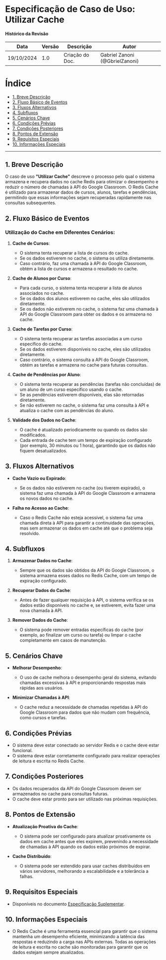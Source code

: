 # Especificação de Caso de Uso: Utilizar Cache

#### Histórico da Revisão
| Data       | Versão | Descrição                   | Autor                             |
|------------|--------|-----------------------------|-----------------------------------|
| 19/10/2024 | 1.0    | Criação do Doc.              | Gabriel Zanoni (@GbrielZanoni)    |

# Índice

- [1. Breve Descrição](#1-breve-descrição)
- [2. Fluxo Básico de Eventos](#2-fluxo-básico-de-eventos)
- [3. Fluxos Alternativos](#3-fluxos-alternativos)
- [4. Subfluxos](#4-subfluxos)
- [5. Cenários Chave](#5-cenários-chave)
- [6. Condições Prévias](#6-condições-prévias)
- [7. Condições Posteriores](#7-condições-posteriores)
- [8. Pontos de Extensão](#8-pontos-de-extensão)
- [9. Requisitos Especiais](#9-requisitos-especiais)
- [10. Informações Especiais](#10-informações-especiais)

---

## 1. Breve Descrição

O caso de uso **"Utilizar Cache"** descreve o processo pelo qual o sistema armazena e recupera dados no cache Redis para otimizar o desempenho e reduzir o número de chamadas à API do Google Classroom. O Redis Cache é utilizado para armazenar dados de cursos, alunos, tarefas e pendências, permitindo que essas informações sejam recuperadas rapidamente nas consultas subsequentes.

## 2. Fluxo Básico de Eventos

### Utilização do Cache em Diferentes Cenários:

1. **Cache de Cursos**:
   - O sistema tenta recuperar a lista de cursos do cache.
   - Se os dados estiverem no cache, o sistema os utiliza diretamente.
   - Caso contrário, faz uma chamada à API do Google Classroom, obtém a lista de cursos e armazena o resultado no cache.

2. **Cache de Alunos por Curso**:
   - Para cada curso, o sistema tenta recuperar a lista de alunos associados no cache.
   - Se os dados dos alunos estiverem no cache, eles são utilizados diretamente.
   - Se os dados não estiverem no cache, o sistema faz uma chamada à API do Google Classroom para obter os dados e os armazena no cache.

3. **Cache de Tarefas por Curso**:
   - O sistema tenta recuperar as tarefas associadas a um curso específico do cache.
   - Se os dados estiverem disponíveis no cache, eles são utilizados diretamente.
   - Caso contrário, o sistema consulta a API do Google Classroom, obtém as tarefas e armazena no cache para futuras consultas.

4. **Cache de Pendências por Aluno**:
   - O sistema tenta recuperar as pendências (tarefas não concluídas) de um aluno de um curso específico usando o cache.
   - Se as pendências estiverem disponíveis, elas são retornadas diretamente.
   - Se não estiverem no cache, o sistema faz uma consulta à API e atualiza o cache com as pendências do aluno.

5. **Validade dos Dados no Cache**:
   - O cache é atualizado periodicamente ou quando os dados são modificados.
   - Cada entrada de cache tem um tempo de expiração configurado (por exemplo, 30 minutos ou 1 hora), garantindo que os dados não fiquem desatualizados.

## 3. Fluxos Alternativos

- **Cache Vazio ou Expirado**:
   - Se os dados não estiverem no cache (ou tiverem expirado), o sistema faz uma chamada à API do Google Classroom e armazena os novos dados no cache.

- **Falha no Acesso ao Cache**:
   - Caso o Redis Cache não esteja acessível, o sistema faz uma chamada direta à API para garantir a continuidade das operações, mas sem armazenar os dados em cache até que o problema seja resolvido.

## 4. Subfluxos

1. **Armazenar Dados no Cache**:
   - Sempre que os dados são obtidos da API do Google Classroom, o sistema armazena esses dados no Redis Cache, com um tempo de expiração configurado.

2. **Recuperar Dados do Cache**:
   - Antes de fazer qualquer requisição à API, o sistema verifica se os dados estão disponíveis no cache e, se estiverem, evita fazer uma nova chamada à API.

3. **Remover Dados do Cache**:
   - O sistema pode remover entradas específicas do cache (por exemplo, ao finalizar um curso ou tarefa) ou limpar o cache completamente em casos de manutenção.

## 5. Cenários Chave

- **Melhorar Desempenho**:
   - O uso de cache melhora o desempenho geral do sistema, evitando chamadas excessivas à API e proporcionando respostas mais rápidas aos usuários.

- **Minimizar Chamadas à API**:
   - O cache reduz a necessidade de chamadas repetidas à API do Google Classroom para dados que não mudam com frequência, como cursos e tarefas.

## 6. Condições Prévias

- O sistema deve estar conectado ao servidor Redis e o cache deve estar funcional.
- O sistema deve estar corretamente configurado para realizar operações de leitura e escrita no Redis Cache.

## 7. Condições Posteriores

- Os dados recuperados da API do Google Classroom devem ser armazenados no cache para consultas futuras.
- O cache deve estar pronto para ser utilizado nas próximas requisições.

## 8. Pontos de Extensão

- **Atualização Proativa do Cache**:
   - O sistema pode ser configurado para atualizar proativamente os dados em cache antes que eles expirem, prevenindo a necessidade de chamadas à API quando os dados estão próximos de expirar.

- **Cache Distribuído**:
   - O sistema pode ser estendido para usar caches distribuídos em vários servidores, melhorando a escalabilidade e a tolerância a falhas.

## 9. Requisitos Especiais

- Disponíveis no documento [Especificação Suplementar](rup_supdoc.md).

## 10. Informações Especiais

- O Redis Cache é uma ferramenta essencial para garantir que o sistema mantenha um desempenho eficiente, minimizando a latência das respostas e reduzindo a carga nas APIs externas. Todas as operações de leitura e escrita no cache são monitoradas para garantir que os dados estejam sempre atualizados.
